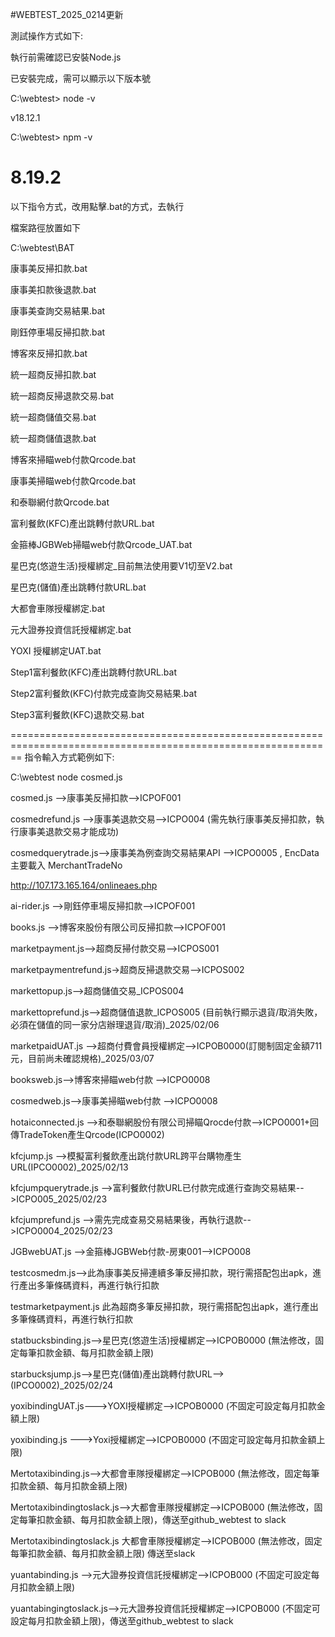 #WEBTEST_2025_0214更新

測試操作方式如下:

執行前需確認已安裝Node.js

已安裝完成，需可以顯示以下版本號

C:\webtest> node -v

v18.12.1

C:\webtest> npm -v

8.19.2
==============================================================================================================================================================
以下指令方式，改用點擊.bat的方式，去執行

檔案路徑放置如下

C:\webtest\BAT

康事美反掃扣款.bat

康事美扣款後退款.bat

康事美查詢交易結果.bat

剛鈺停車場反掃扣款.bat

博客來反掃扣款.bat

統一超商反掃扣款.bat

統一超商反掃退款交易.bat

統一超商儲值交易.bat

統一超商儲值退款.bat

博客來掃瞄web付款Qrcode.bat

康事美掃瞄web付款Qrcode.bat

和泰聯網付款Qrcode.bat

富利餐飲(KFC)產出跳轉付款URL.bat

金箍棒JGBWeb掃瞄web付款Qrcode_UAT.bat

星巴克(悠遊生活)授權綁定_目前無法使用要V1切至V2.bat

星巴克(儲值)產出跳轉付款URL.bat

大都會車隊授權綁定.bat

元大證券投資信託授權綁定.bat

YOXI 授權綁定UAT.bat

Step1富利餐飲(KFC)產出跳轉付款URL.bat 

Step2富利餐飲(KFC)付款完成查詢交易結果.bat

Step3富利餐飲(KFC)退款交易.bat

==============================================================================================================
指令輸入方式範例如下:

C:\webtest node cosmed.js 

cosmed.js -->康事美反掃扣款-->ICPOF001

cosmedrefund.js -->康事美退款交易-->ICPO004 (需先執行康事美反掃扣款，執行康事美退款交易才能成功)

cosmedquerytrade.js-->康事美為例查詢交易結果API -->ICPO0005 , EncData主要載入 MerchantTradeNo

http://107.173.165.164/onlineaes.php

ai-rider.js -->剛鈺停車場反掃扣款-->ICPOF001

books.js -->博客來股份有限公司反掃扣款-->ICPOF001

marketpayment.js-->超商反掃付款交易-->ICPOS001

marketpaymentrefund.js->超商反掃退款交易-->ICPOS002

markettopup.js-->超商儲值交易_ICPOS004

markettoprefund.js-->超商儲值退款_ICPOS005 (目前執行顯示退貨/取消失敗，必須在儲值的同一家分店辦理退貨/取消)_2025/02/06

marketpaidUAT.js -->超商付費會員授權綁定-->ICPOB0000(訂閱制固定金額711元，目前尚未確認規格)_2025/03/07

booksweb.js-->博客來掃瞄web付款 -->ICPO0008

cosmedweb.js-->康事美掃瞄web付款 -->ICPO0008

hotaiconnected.js -->和泰聯網股份有限公司掃瞄Qrocde付款-->ICPO0001+回傳TradeToken產生Qrcode(ICPO0002)

kfcjump.js -->模擬富利餐飲產出跳付款URL跨平台購物產生URL(IPCO0002)_2025/02/13

kfcjumpquerytrade.js -->富利餐飲付款URL已付款完成進行查詢交易結果-->ICPO005_2025/02/23

kfcjumprefund.js -->需先完成查易交易結果後，再執行退款-->ICPO0004_2025/02/23

JGBwebUAT.js -->金箍棒JGBWeb付款-房東001-->ICPO008

testcosmedm.js-->此為康事美反掃連續多筆反掃扣款，現行需搭配包出apk，進行產出多筆條碼資料，再進行執行扣款

testmarketpayment.js 此為超商多筆反掃扣款，現行需搭配包出apk，進行產出多筆條碼資料，再進行執行扣款

statbucksbinding.js-->星巴克(悠遊生活)授權綁定-->ICPOB0000 (無法修改，固定每筆扣款金額、每月扣款金額上限)

starbucksjump.js-->星巴克(儲值)產出跳轉付款URL-->(IPCO0002)_2025/02/24

yoxibindingUAT.js--->YOXI授權綁定-->ICPOB0000 (不固定可設定每月扣款金額上限)

yoxibinding.js --->Yoxi授權綁定-->ICPOB0000 (不固定可設定每月扣款金額上限)

Mertotaxibinding.js-->大都會車隊授權綁定-->ICPOB000 (無法修改，固定每筆扣款金額、每月扣款金額上限)

Mertotaxibindingtoslack.js-->大都會車隊授權綁定-->ICPOB000 (無法修改，固定每筆扣款金額、每月扣款金額上限)，傳送至github_webtest to slack

Mertotaxibindingtoslack.js 大都會車隊授權綁定-->ICPOB000 (無法修改，固定每筆扣款金額、每月扣款金額上限) 傳送至slack

yuantabinding.js -->元大證券投資信託授權綁定-->ICPOB000 (不固定可設定每月扣款金額上限)

yuantabingingtoslack.js-->元大證券投資信託授權綁定-->ICPOB000 (不固定可設定每月扣款金額上限)，傳送至github_webtest to slack
